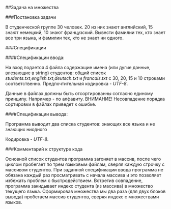 ##Задача на множества

###Постановка задачи

В студенческой группе 30 человек. 20 из них знают английский, 15 знают немецкий, 10 знают французский. Вывести фамилии тех, кто знает все три языка, и фамилии тех, кто не знает ни одного.

###Спецификации

####Спецификации ввода:

На вход подается 4 файла содержащие имена (или дугие данные, влезающие в string) студентов: общий список *students.txt*,*english.txt*,*deutsch.txt* и *francais.txt* с 30, 20, 15 и 10 строками соответственно. Предпочтительная кодировка - *UTF-8*.

Данные в файлах должны быть отсортированны согласно единому принципу. Например - по алфавиту.
ВНИМАНИЕ! Несовпадение порядка сортировки в файлах приведет к ошибке.

####Спецификации вывода:

Программа выводит два списка студентов: знающих все языка и не знающих ниодного

Кодировка - *UTF-8*.

###Комментарий к структуре кода

Основной список студентов программа загоняет в массив, после чего циклом пробегает по трем языковым файлам, сверяя каждую строчку с массивом студентов. При заданной спецификации ввода программа не обязана каждый раз просматривать с начала массива и это позволяет избежать проблем с быстродействием. Встретив совпадение, программа закидывает индекс студента (из массива) в множество текущего языка.
Сформировав множества мы два раза (для двух блоков вывода) пробегаем массив студентов, сверяя индекс с множествами языков.
